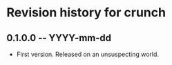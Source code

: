 # Revision history for crunch

## 0.1.0.0 -- YYYY-mm-dd

* First version. Released on an unsuspecting world.
